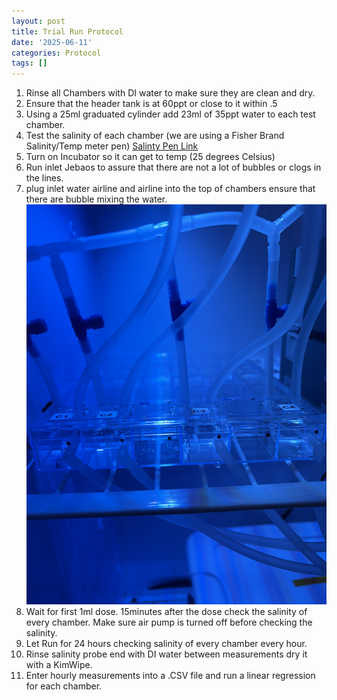 ```yaml
---
layout: post
title: Trial Run Protocol 
date: '2025-06-11'
categories: Protocol
tags: []
---
```

1. Rinse all Chambers with DI water to make sure they are clean and dry.
2. Ensure that the header tank is at 60ppt or close to it within .5
2. Using a 25ml graduated cylinder add 23ml of 35ppt water to each test chamber.
3. Test the salinity of each chamber (we are using a Fisher Brand Salinity/Temp meter pen)
[Salinty Pen Link](https://www.fishersci.com/shop/products/fisher-scientific-traceable-conductivity-tds-salinity-meter-pens-2/15078202?searchHijack=true&searchTerm=15-078-202&searchType=RAPID&matchedCatNo=15-078-202)
4. Turn on Incubator so it can get to temp (25 degrees Celsius)
5. Run inlet Jebaos to assure that there are not a lot of bubbles or clogs in the lines. 
6. plug inlet water airline and airline into the top of chambers ensure that there are bubble mixing the water.
![Mixing](https://github.com/Thatcher513/TJW_Lab_Notebook/blob/master/images/IMG_5643.jpg)
7. Wait for first 1ml dose. 15minutes after the dose check the salinity of every chamber.
Make sure air pump is turned off before checking the salinity. 
8. Let Run for 24 hours checking salinity of every chamber every hour.
9. Rinse salinity probe end with DI water between measurements dry it with a KimWipe.
10. Enter hourly measurements into a .CSV file and run a linear regression for each chamber.